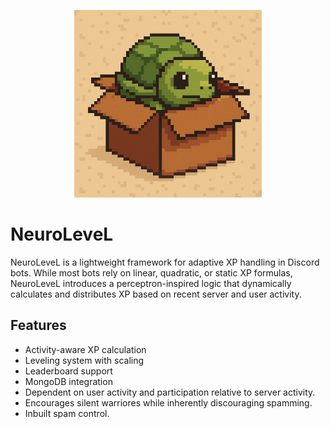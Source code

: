 <p align="center">
  <img src="./NeuroLeveL/Jason.png" width="300" alt="NeuroLeveL Logo" />
</p>

# NeuroLeveL
NeuroLeveL is a lightweight framework for adaptive XP handling in Discord bots. While most bots rely on linear, quadratic, or static XP formulas, NeuroLeveL introduces a perceptron-inspired logic that dynamically calculates and distributes XP based on recent server and user activity.
## Features
- Activity-aware XP calculation
- Leveling system with scaling
- Leaderboard support
- MongoDB integration
- Dependent on user activity and participation relative to server activity.
- Encourages silent warriores while inherently discouraging spamming.
- Inbuilt spam control.
